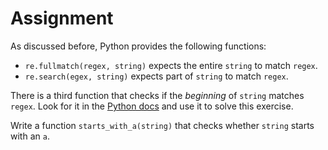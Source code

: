 # Assignment

As discussed before, Python provides the following functions:

* `re.fullmatch(regex, string)` expects the entire `string` to match `regex`.
* `re.search(egex, string)` expects part of `string` to match `regex`.

There is a third function that checks if the *beginning* of `string` matches `regex`.
Look for it in the [Python docs](https://docs.python.org/3/library/re.html) and use it to solve this exercise.

Write a function `starts_with_a(string)` that checks whether `string` starts with an `a`.

